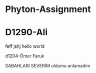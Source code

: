 # Phyton-Assignment

# D1290-Ali

feff
jshj
hello world 

d1204-Ömer Faruk


SABAHLARI SEVERİM
oldumu anlamadim
